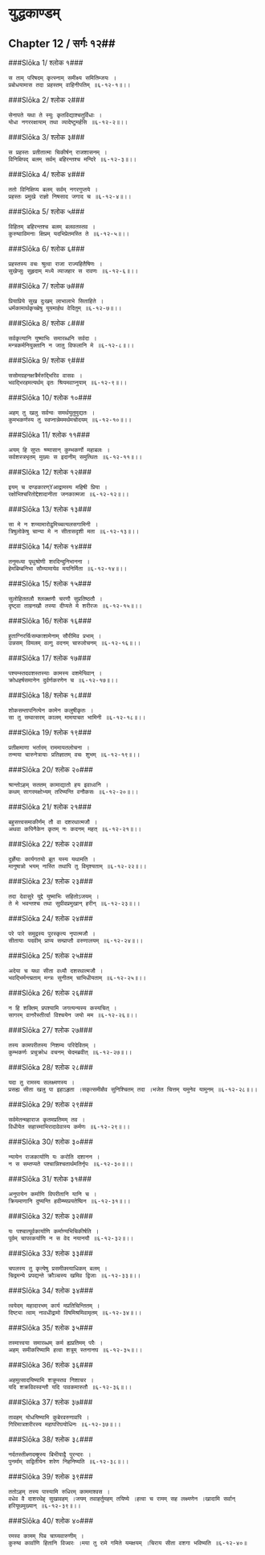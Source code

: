युद्धकाण्डम्
===============================


## Chapter 12  / सर्गः १२##


###Slōka 1/ श्लोक १###


    स ताम् परिषदम् कृत्स्नाम् समीक्ष्य समितिम्जयः ।
    प्रबोधयामास तदा प्रहस्तम् वाहिनीपतिम् ॥६-१२-१॥।।


###Slōka 2/ श्लोक २###


    सेनापते यथा ते स्युः कृतविद्याश्चतुर्विधाः ।
    योधा नगररक्षायाम् तथा व्यादेष्टुमर्हसि ॥६-१२-२॥।।


###Slōka 3/ श्लोक ३###


    स प्रहस्तः प्रतीतात्मा चिकीर्षन् राजशासनम् ।
    विनिक्षिपद् बलम् सर्वम् बहिरन्तश्च मन्दिरे ॥६-१२-३॥।।


###Slōka 4/ श्लोक ४###


    ततो विनिक्षिप्य बलम् सर्वम् नगरगुप्तये ।
    प्रहस्तः प्रमुखे राज्ञो निषसाद जगाद च ॥६-१२-४॥।।


###Slōka 5/ श्लोक ५###


    विहितम् बहिरन्तश्च बलम् बलवतस्तव ।
    कुरुष्वाविमनाः क्षिप्रम् यदभिप्रेतमस्ति ते ॥६-१२-५॥।।


###Slōka 6/ श्लोक ६###


    प्रहस्तस्य वचः श्रुत्वा राजा राज्यहितैषिणः ।
    सुखेप्सुः सुहृदाम् मध्ये व्याजहार स रावणः ॥६-१२-६॥।।


###Slōka 7/ श्लोक ७###


    प्रियाप्रिये सुख दुःखम् लाभालाभे सिताहिते ।
    धर्मकामार्थकृच्च्रेषु यूयमार्हथ वेदितुम् ॥६-१२-७॥।।


###Slōka 8/ श्लोक ८###


    सर्वकृत्यानि युष्माभिः समारब्धनि सर्वदा ।
    मन्त्रकर्मनियुक्तानि न जातु विफलानि मे ॥६-१२-८॥।।


###Slōka 9/ श्लोक ९###


    ससोमग्रहनक्षत्रैर्मरुद्भिरिव वासवः ।
    भवद्भिरहमत्यर्थम् वृतः श्रियमवाप्नुयाम् ॥६-१२-९॥।।


###Slōka 10/ श्लोक १०###


    अहम् तु खलु सर्वन्वः समर्थयुतुमुद्यतः ।
    कुमभकर्णस्य तु स्वप्नान्नेममर्थमचोदयम् ॥६-१२-१०॥।।


###Slōka 11/ श्लोक ११###


    अयम् हि सुप्तः ष्ण्मासान् कुम्भकर्णो महाबलः ।
    सर्वशस्त्रभृतम् मुख्यः स इदानीम् समुत्थितः ॥६-१२-११॥।।


###Slōka 12/ श्लोक १२###


    इयम् च दण्डकारण्Yआद्रामस्य महिषी प्रिया ।
    रक्षोभिश्चरितोद्देशादानीता जनकात्मजा ॥६-१२-१२॥।।


###Slōka 13/ श्लोक १३###


    सा मे न शय्यामारोढुमिच्चत्यलसगामिनी ।
    त्रिषुलोकेषु चान्या मे न सीतासदृशी मता ॥६-१२-१३॥।।


###Slōka 14/ श्लोक १४###


    तनुमध्या पृथुश्रोणी शरदिन्दुनिभानना ।
    हेमबिम्बनिभा सौम्यामायेव मयनिर्मिता ॥६-१२-१४॥।।


###Slōka 15/ श्लोक १५###


    सुलोहिततलौ श्लक्क्षणौ चरणौ सुप्रतिष्ठतौ ।
    दृष्ट्वा ताम्रनखौ तस्या दीप्यते मे शरीरजः ॥६-१२-१५॥।।


###Slōka 16/ श्लोक १६###


    हुताग्निरर्चिःसम्काशामेनाम् सौरीमिव प्रभाम् ।
    उन्नसम् विमलम् वल्गु वदनम् चारुलोचनम् ॥६-१२-१६॥।।


###Slōka 17/ श्लोक १७###


    पश्यम्स्तदवशस्तस्याः कामस्य वशमेयिवान् ।
    क्रोधहर्षसमानेन दुर्वर्णकरणेन च ॥६-१२-१७॥।।


###Slōka 18/ श्लोक १८###


    शोकसम्तापनित्येन कामेन कलुषीकृतः ।
    सा तु सम्वत्सरम् कालम् मामयाचत भामिनी ॥६-१२-१८॥।।


###Slōka 19/ श्लोक १९###


    प्रतीक्षमाणा भर्तारम् राममायतलोचना ।
    तन्मया चारुनेत्रायाः प्रतिज्ञातम् वचः शुभम् ॥६-१२-१९॥।।


###Slōka 20/ श्लोक २०###


    श्रान्तोऽहम् सततम् कामाद्यातो हय इवाध्वनि ।
    कथम् सागरमक्षोभ्यम् तरिष्यन्ति वनौकसः ॥६-१२-२०॥।।


###Slōka 21/ श्लोक २१###


    बहुसत्त्वसमाकीर्णम् तौ वा दशरथात्मजौ ।
    अथवा कपिनैकेन कृतम् नः कदनम् महत् ॥६-१२-२१॥।।


###Slōka 22/ श्लोक २२###


    दुर्ज्ञेयाः कार्यगतयो ब्रूत यस्य यथामति ।
    मानुषान्नो भयम् नास्ति तथापि तु विमृश्यताम् ॥६-१२-२२॥।।


###Slōka 23/ श्लोक २३###


    तदा देवासुरे युद्दे युष्माभिः सहितोऽजयम् ।
    ते मे भवन्तश्च तथा सुग्रीवप्रमुखान् हरीन् ॥६-१२-२३॥।।


###Slōka 24/ श्लोक २४###


    परे पारे समुद्रस्य पुरस्कृत्य नृपात्मजौ ।
    सीतायाः पदवीम् प्राप्य सम्प्राप्तौ वरुणालयम् ॥६-१२-२४॥।।


###Slōka 25/ श्लोक २५###


    अदेया च यथा सीता वध्यौ दशरथात्मजौ ।
    भवद्भिर्मन्त्य्रताम् मन्त्रः सुनीतम् चाभिधीयताम् ॥६-१२-२५॥।।


###Slōka 26/ श्लोक २६###


    न हि शक्तिम् प्रपश्यामि जगत्यन्यस्य कस्यचित् ।
    सागरम् वानरैस्तीर्त्वा विश्चयेन जयो मम ॥६-१२-२६॥।।


###Slōka 27/ श्लोक २७###


    तस्य कामपरीतस्य निशम्य परिदेवितम् ।
    कुम्भकर्णः प्रचुक्रोध वचनम् चेदमब्रवीत् ॥६-१२-२७॥।।


###Slōka 28/ श्लोक २८###


    यदा तु रामस्य सलक्ष्मणस्य ।
    प्रसह्य सीता खलु पा इहाऽहृता ।सकृत्समीक्षैव सुनिश्चितम् तदा ।भजेत चित्तम् यमुनेव यामुनम् ॥६-१२-२८॥।।


###Slōka 29/ श्लोक २९###


    सर्वमेतन्महाराज कृतमप्रतिमम् तव ।
    विधीयेत सहास्माभिरादावेवास्य कर्मणः ॥६-१२-२९॥।।


###Slōka 30/ श्लोक ३०###


    न्यायेन राजकार्याणि यः करोति दशानन ।
    न स सम्तप्यते पश्चान्निश्चतार्थमतिर्नृपः ॥६-१२-३०॥।।


###Slōka 31/ श्लोक ३१###


    अनुपायेन कर्माणि विपरीतानि यानि च ।
    क्रियमाणानि दुष्यन्ति हवीम्ष्यप्रयतेष्विन ॥६-१२-३१॥।।


###Slōka 32/ श्लोक ३२###


    यः पश्चात्पूर्वकार्याणि कर्माण्यभिचिकीर्षति ।
    पूर्वम् चापरकर्याणि न स वेद नयानयौ ॥६-१२-३२॥।।


###Slōka 33/ श्लोक ३३###


    चपलस्य तु कृत्येषु प्रसमीक्स्याधिकम् बलम् ।
    चिद्रमन्ये प्रपद्यन्ते क्रौञ्चस्य खमिव द्विजाः ॥६-१२-३३॥।।


###Slōka 34/ श्लोक ३४###


    त्वयेदम् महादारभम् कार्य मप्रतिचिन्तितम् ।
    दिष्ट्या त्वाम् नावधीद्रामो विषमिश्रमिवामृतम् ॥६-१२-३४॥।।


###Slōka 35/ श्लोक ३५###


    तस्मात्त्वया समारब्धम् कर्म ह्यप्रतिमम् परैः ।
    अहम् समीकरिष्यामि हत्वा शत्रूम् स्तनानघ ॥६-१२-३५॥।।


###Slōka 36/ श्लोक ३६###


    अहमुत्सादयिष्यामि शत्रूम्स्तव निशाचर ।
    यदि शक्रविवस्वन्तौ यदि पावकमारुतौ ॥६-१२-३६॥।।


###Slōka 37/ श्लोक ३७###


    तावहम् योधयिष्यामि कुबेरवरुणावपि ।
    गिरिमात्रशरीरस्य महापरिघयोधिनः ॥६-१२-३७॥।।


###Slōka 38/ श्लोक ३८###


    नर्दतस्तीक्ष्णदम्ष्ट्रस्य बिभीयाद्वै पुरन्दरः ।
    पुनर्माम् सद्वितीयेन शरेण निहनिष्यति ॥६-१२-३८॥।।


###Slōka 39/ श्लोक ३९###


    ततोऽहम् तस्य पास्यामि रुधिरम् काममाश्वस ।
    वधेव वै दाशरथेह् सुखावहम् ।जयम् तवाहर्तुमहम् तयिष्ये ।हत्वा च रामम् सह लक्ष्मणेन ।खादामि सर्वान् हरियूथमुख्यान् ॥६-१२-३९॥।।


###Slōka 40/ श्लोक ४०###


    रमस्व कामम् पिब चाग्र्यवारुणीम् ।
    कुरुष्व कार्वाणि हितानि विज्वरः ।मया तु रामे गमिते यमक्षयम् ।चिराय सीता वशगा भविष्यति ॥६-१२-४०॥


